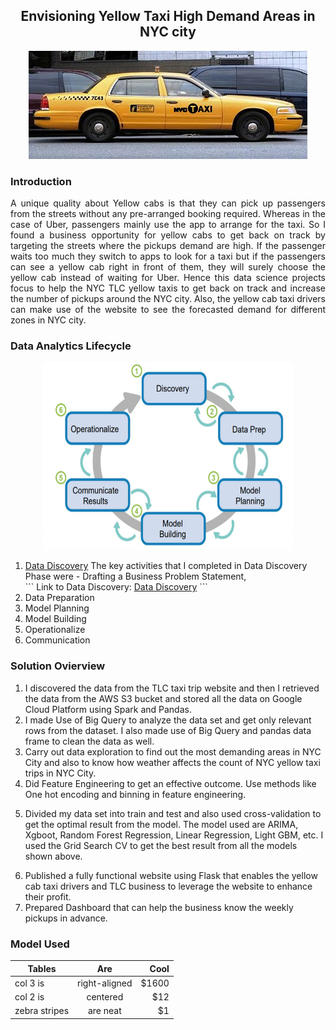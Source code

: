 <h2 align="center">Envisioning Yellow Taxi High Demand Areas in NYC city</h2>

<p align="center">
<img src="https://github.com/ssrbazpur/Envisioning-Yellow-Taxi-High-Demand-Areas-in-NYC-city/blob/master/Screenshots/nyc%20taxi.jpg?raw=true"/>
</p>

<h3> Introduction</h3>
<p align="justify">A unique quality about Yellow cabs is that they can pick up passengers from the streets without any pre-arranged booking required. Whereas in the case of Uber, passengers mainly use the app to arrange for the taxi. So I found a business opportunity for yellow cabs to get back on track by targeting the streets where the pickups demand are high. If the passenger waits too much they switch to apps to look for a taxi but if the passengers can see a yellow cab right in front of them, they will surely choose the yellow cab instead of waiting for Uber. Hence this data science projects focus to help the NYC TLC yellow taxis to get back on track and increase the number of pickups
around the NYC city. Also, the yellow cab taxi drivers can make use of the website to see the forecasted demand for different zones in NYC city.</p>


<h3> Data Analytics Lifecycle </h3>
<p align="center">
<img width=400 height=300 src="https://github.com/ssrbazpur/Envisioning-Yellow-Taxi-High-Demand-Areas-in-NYC-city/blob/master/Screenshots/Data%20lifecycle.PNG?raw=true"/ >
  </p>
<ol> <li> <a href="">Data Discovery</a>  The key activities that I completed in Data Discovery Phase were - Drafting a Business Problem Statement,  </li>
```
  Link to Data Discovery: <a href=""> Data Discovery</a>
```
  
  <li> Data Preparation </li>
  <li> Model Planning </li>
  <li> Model Building </li>
  <li> Operationalize </li>
  <li> Communication </li>
  </ol>
    

<h3> Solution Ovierview </h3>
<ol>
  <li>
I discovered the data from the TLC taxi trip website and then I retrieved the data from the AWS S3 bucket and stored all the data on Google Cloud Platform using Spark and Pandas.</li>
  <li>
I made Use of Big Query to analyze the data set and get only relevant rows from the dataset. I also made use of Big Query and pandas data frame to clean the data as well.</li>
  <li>
Carry out data exploration to find out the most demanding areas in NYC City and also to know how weather affects the count of NYC yellow taxi trips in NYC City.</li>
  <li>
Did Feature Engineering to get an effective outcome. Use methods like One hot encoding and binning in feature engineering.</li>
  <li>
    
 Divided my data set into train and test and also used cross-validation to get the optimal result from the model. The model used are ARIMA, Xgboot, Random Forest Regression, Linear Regression, Light GBM, etc. I used the Grid Search CV to get the best result from all the models shown above.</li>
<li>
Published a fully functional website using Flask that enables the yellow cab taxi drivers and TLC business to leverage the website to enhance their profit.</li>
<li>
Prepared Dashboard that can help the business know the weekly pickups in advance.</li>
</ol>

<h3> Model Used </h3>

| Tables        | Are           | Cool  |
| ------------- |:-------------:| -----:|
| col 3 is      | right-aligned | $1600 |
| col 2 is      | centered      |   $12 |
| zebra stripes | are neat      |    $1 |
